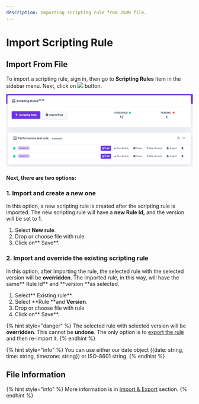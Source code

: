 ```yaml
---
description: Importing scripting rule from JSON file.
---
```


# Import Scripting Rule

## Import From File

To import a scripting rule, sign in, then go to **Scripting Rules** item in the sidebar menu. Next, click on ![](<../.gitbook/assets/screenshoteasy-6- (1).png>) button.

![](<../.gitbook/assets/image (89).png>)

#### Next, there are two options:

### 1. Import and create a new one

In this option, a new scripting rule is created after the scripting rule is imported. The new scripting rule will have a **new Rule Id,** and the version will be set to **1**.

1. Select **New rule**.
2. Drop or choose file with rule
3. Click on** Save**.

### 2. Import and override the existing scripting rule

In this option, after importing the rule, the selected rule with the selected version will be **overridden**. The imported rule, in this way, will have the same** Rule Id** and **version **as selected.

1. Select** Existing rule**.
2. Select **Rule **and **Version**.
3. Drop or choose file with rule
4. Click on** Save**.

{% hint style="danger" %}
The selected rule with selected version will be **overridden**. This cannot be **undone**. The only option is to [export the rule](../decision-tables/import-and-export-rule/export-decision-table.md) and then re-import it.
{% endhint %}

{% hint style="info" %}
You can use either our date object ({date: string, time: string, timezone: string}) or ISO-8601 string.
{% endhint %}

## File Information

{% hint style="info" %}
More information is in [Import & Export](../decision-tables/import-and-export-rule/) section.
{% endhint %}

##
